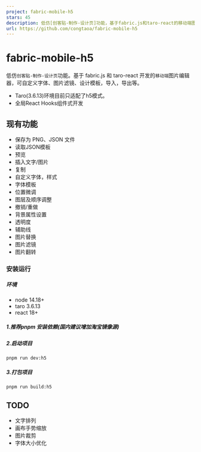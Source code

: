 ```yaml
---
project: fabric-mobile-h5
stars: 45
description: 低仿[创客贴-制作-设计页]功能，基于fabric.js和taro-react的移动端图片编辑器
url: https://github.com/congtaoa/fabric-mobile-h5
---
```


fabric-mobile-h5
================

低仿`创客贴-制作-设计页`功能。基于 fabric.js 和 taro-react 开发的`移动端`图片编辑器，可自定义字体、图片滤镜、设计模板，导入，导出等。

-   Taro(3.6.13)环境目前只适配了h5模式。
-   全局React Hooks组件式开发

现有功能
----

-   保存为 PNG、JSON 文件
-   读取JSON模板
-   预览
-   插入文字/图片
-   复制
-   自定义字体，样式
-   字体模板
-   位置微调
-   图层及顺序调整
-   撤销/重做
-   背景属性设置
-   透明度
-   辅助线
-   图片替换
-   图片滤镜
-   图片翻转

### 安装运行

##### 环境

-   node 14.18+
-   taro 3.6.13
-   react 18+

##### 1.推荐pnpm 安装依赖(国内建议增加淘宝镜像源)

##### 2.启动项目

```
pnpm run dev:h5
```

##### 3.打包项目

```
pnpm run build:h5
```

TODO
----

-   文字排列
-   画布手势缩放
-   图片裁剪
-   字体大小优化
